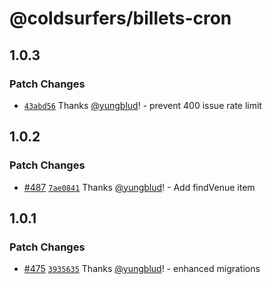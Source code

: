 # @coldsurfers/billets-cron

## 1.0.3

### Patch Changes

- [`43abd56`](https://github.com/coldsurfers/surfers-root/commit/43abd56650a7b1d6b12b93ac372384e811adb525) Thanks [@yungblud](https://github.com/yungblud)! - prevent 400 issue rate limit

## 1.0.2

### Patch Changes

- [#487](https://github.com/coldsurfers/surfers-root/pull/487) [`7ae0841`](https://github.com/coldsurfers/surfers-root/commit/7ae0841e395feac026a84c87f4689280b560876a) Thanks [@yungblud](https://github.com/yungblud)! - Add findVenue item

## 1.0.1

### Patch Changes

- [#475](https://github.com/coldsurfers/surfers-root/pull/475) [`3935635`](https://github.com/coldsurfers/surfers-root/commit/393563531ebfbaed744ed5d4fadcf5d2b0e41d08) Thanks [@yungblud](https://github.com/yungblud)! - enhanced migrations
